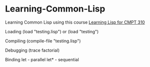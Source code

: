 Learning-Common-Lisp
====================

Learning Common Lisp using this course [Learning Lisp for CMPT 310](http://www2.cs.sfu.ca/CourseCentral/310/pwfong/Lisp/)

Loading 
   (load "testing.lisp")
or
   (load "testing")

Compiling
   (compile-file "testing.lisp")

Debugging
   (trace factorial)

Binding
   let  - parallel
   let* - sequential	
